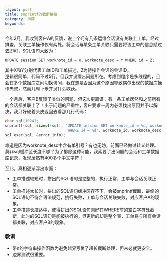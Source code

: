 ```yaml
---
layout: post
title: snprintf的截断拼接
category: 排障
keywords: 
---
```


今年2月，我收到客户A的反馈，说上个月有几条运维会话没有关联上工单。经过排查，关联工单操作仅有两处。将会话与某条工单关联只需要将该工单的信息赋过去即可，SQL语句大致为：

`UPDATE session SET worknote_id = X, worknote_desc = Y WHERE id = Z;`

其中X和Y分别代表工单ID和工单描述，Z为待操作会话的会话ID。  
逻辑很简单，代码不过5行，但我并没看出问题所在。考虑到程序是多线程的，且会在多个数据库之间切换访问，我在想是否因为这个原因导致偶尔出现的数据库操作失败，然而几周下来并没什么收获。

一个月后，客户B反馈了类似的问题，但这次更离谱：有一条工单居然和之前所有的会话都关联上了！出于问题的严重性，客户要求一周内必须找出原因并予以解决，我只好硬着头皮返回去看那几行代码：

```cpp
char sql[1024];
snprintf(sql, sizeof(sql), "UPDATE session SET worknote_id = %d, worknote_desc = '%s' \
                            WHERE id = %d", worknote_id, worknote_desc, sid);
sql_exec(sql, &error_info);
```

难道是因为worknote_desc中含有单引号？有也无妨，前面已经做过转义处理。  
莫非sql缓冲区长度不够？为了排除这种可能，我索要了出问题的会话和工单数据库记录，发现居然有400多个中文字符！

至此，真相逐渐浮出水面：

- 工单描述较短时，拼出的SQL语句是完整的，执行正常，工单与会话关联正常。
- 工单描述太长时，拼出的SQL语句缓冲区存不下，会被snprintf截断，最终的SQL语句不符合语法规范，执行失败，工单与会话关联失败，对应客户A的现象。
- 工单描述长度适中，使得拼出的SQL语句刚好在WHERE前的空白字符处截断，此时的SQL语句是能被执行的，但更新的却是整个表，工单将与所有会话都关联，对应客户B的现象。

### 教训

- 带n的字符串操作函数为避免越界写做了超长截断处理，但未必就更安全。
- 边界测试很重要。

